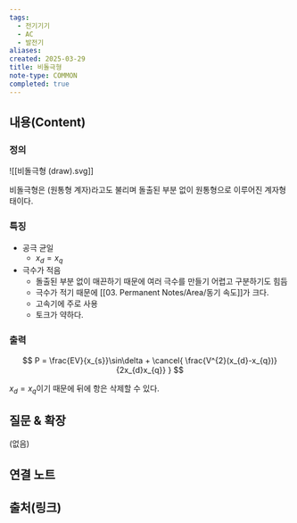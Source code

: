 ```yaml
---
tags:
  - 전기기기
  - AC
  - 발전기
aliases: 
created: 2025-03-29
title: 비돌극형
note-type: COMMON
completed: true
---
```


## 내용(Content)

### 정의

![[비돌극형 (draw).svg]]

비돌극형은 (원통형 계자)라고도 불리며 돌출된 부분 없이 원통형으로 이루어진 계자형태이다.

### 특징

- 공극 균일
	- $x_{d} = x_{q}$
- 극수가 적음
	- 돌출된 부분 없이 매끈하기 때문에 여러 극수를 만들기 어렵고 구분하기도 힘듬
	- 극수가 적기 때문에 [[03. Permanent Notes/Area/동기 속도]]가 크다.
	- 고속기에 주로 사용
	- 토크가 약하다.

### 출력

$$
P = \frac{EV}{x_{s}}\sin\delta + \cancel{ \frac{V^{2}(x_{d}-x_{q})}{2x_{d}x_{q}} }
$$

$x_{d} = x_{q}$이기 때문에 뒤에 항은 삭제할 수 있다.

## 질문 & 확장

(없음)

## 연결 노트

## 출처(링크)

